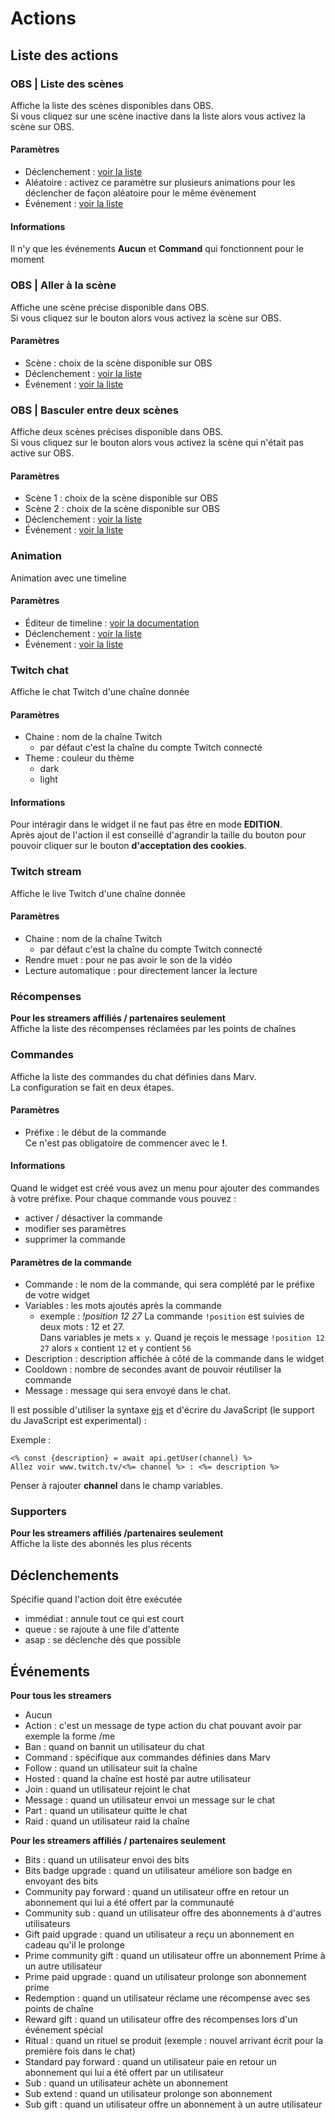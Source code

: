 # Actions

## Liste des actions

### OBS | Liste des scènes
Affiche la liste des scènes disponibles dans OBS.  
Si vous cliquez sur une scène inactive dans la liste alors vous activez la scène sur OBS.
#### Paramètres
- Déclenchement : [voir la liste](/fr/docs/actions#declenchements)
- Aléatoire : activez ce paramètre sur plusieurs animations pour les déclencher de façon aléatoire pour le même évènement
- Événement : [voir la liste](/fr/docs/actions#evenements)
#### Informations
Il n'y que les événements **Aucun** et **Command** qui fonctionnent pour le moment

### OBS | Aller à la scène
Affiche une scène précise disponible dans OBS.  
Si vous cliquez sur le bouton alors vous activez la scène sur OBS.
#### Paramètres
- Scène : choix de la scène disponible sur OBS 
- Déclenchement : [voir la liste](/fr/docs/actions#declenchements)
- Événement : [voir la liste](/fr/docs/actions#evenements)

### OBS | Basculer entre deux scènes
Affiche deux scènes précises disponible dans OBS.  
Si vous cliquez sur le bouton alors vous activez la scène qui n'était pas active sur OBS.
#### Paramètres
- Scène 1 : choix de la scène disponible sur OBS
- Scène 2 : choix de la scène disponible sur OBS
- Déclenchement : [voir la liste](/fr/docs/actions#declenchements)
- Événement : [voir la liste](/fr/docs/actions#evenements)

### Animation
Animation avec une timeline
#### Paramètres
- Éditeur de timeline : [voir la documentation](/fr/docs/timeline)
- Déclenchement : [voir la liste](/fr/docs/actions#declenchements)
- Événement : [voir la liste](/fr/docs/actions#evenements)

### Twitch chat
Affiche le chat Twitch d'une chaîne donnée
#### Paramètres
- Chaine : nom de la chaîne Twitch
  - par défaut c'est la chaîne du compte Twitch connecté
- Theme : couleur du thème
  - dark
  - light
#### Informations
Pour intéragir dans le widget il ne faut pas être en mode **EDITION**.  
Après ajout de l'action il est conseillé d'agrandir la taille du bouton pour pouvoir cliquer sur le bouton **d'acceptation des cookies**.

### Twitch stream
Affiche le live Twitch d'une chaîne donnée
#### Paramètres
- Chaine : nom de la chaîne Twitch
  - par défaut c'est la chaîne du compte Twitch connecté
- Rendre muet : pour ne pas avoir le son de la vidéo
- Lecture automatique : pour directement lancer la lecture

### Récompenses
**Pour les streamers affiliés / partenaires seulement**  
Affiche la liste des récompenses réclamées par les points de chaînes

### Commandes
Affiche la liste des commandes du chat définies dans Marv.  
La configuration se fait en deux étapes.  
#### Paramètres
- Préfixe : le début de la commande  
Ce n'est pas obligatoire de commencer avec le **!**.
#### Informations
Quand le widget est créé vous avez un menu pour ajouter des commandes à votre préfixe.
Pour chaque commande vous pouvez : 
- activer / désactiver la commande
- modifier ses paramètres
- supprimer la commande
#### Paramètres de la commande
- Commande : le nom de la commande, qui sera complété par le préfixe de votre widget
- Variables : les mots ajoutés après la commande
  - exemple : 
    *!position 12 27*
    La commande `!position` est suivies de deux mots : 12 et 27.  
    Dans variables je mets `x y`.
    Quand je reçois le message `!position 12 27` alors `x` contient `12` et `y` contient `56`
- Description : description affichée à côté de la commande dans le widget
- Cooldown : nombre de secondes avant de pouvoir réutiliser la commande
- Message : message qui sera envoyé dans le chat.


Il est possible d'utiliser la syntaxe [ejs](https://ejs.co/#docs) et d'écrire du JavaScript (le support du JavaScript est experimental) :

Exemple :
```ejs
<% const {description} = await api.getUser(channel) %>
Allez voir www.twitch.tv/<%= channel %> : <%= description %>
```

Penser à rajouter **channel** dans le champ variables.

### Supporters
**Pour les streamers affiliés /partenaires seulement**  
Affiche la liste des abonnés les plus récents

## Déclenchements
Spécifie quand l'action doit être exécutée  
- immédiat : annule tout ce qui est court
- queue : se rajoute à une file d'attente
- asap : se déclenche dès que possible

## Événements
**Pour tous les streamers**
- Aucun
- Action : c'est un message de type action du chat pouvant avoir par exemple la forme /me <message>
- Ban : quand on bannit un utilisateur du chat
- Command : spécifique aux commandes définies dans Marv
- Follow : quand un utilisateur suit la chaîne
- Hosted : quand la chaîne est hosté par autre utilisateur
- Join : quand un utilisateur rejoint le chat
- Message : quand un utilisateur envoi un message sur le chat
- Part : quand un utilisateur quitte le chat
- Raid : quand un utilisateur raid la chaîne

**Pour les streamers affiliés / partenaires seulement**
- Bits : quand un utilisateur envoi des bits
- Bits badge upgrade : quand un utilisateur améliore son badge en envoyant des bits
- Community pay forward : quand un utilisateur offre en retour un abonnement qui lui a été offert par la communauté
- Community sub : quand un utilisateur offre des abonnements à d'autres utilisateurs
- Gift paid upgrade : quand un utilisateur a reçu un abonnement en cadeau qu'il le prolonge
- Prime community gift : quand un utilisateur offre un abonnement Prime à un autre utilisateur
- Prime paid upgrade : quand un utilisateur prolonge son abonnement prime
- Redemption : quand un utilisateur réclame une récompense avec ses points de chaîne
- Reward gift : quand un utilisateur offre des récompenses lors d'un événement spécial
- Ritual : quand un rituel se produit (exemple : nouvel arrivant écrit pour la première fois dans le chat)
- Standard pay forward : quand un utilisateur paie en retour un abonnement qui lui a été offert par un utilisateur
- Sub : quand un utilisateur achète un abonnement
- Sub extend : quand un utilisateur prolonge son abonnement
- Sub gift : quand un utilisateur offre un abonnement à un autre utilisateur
